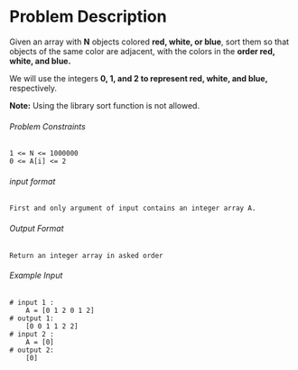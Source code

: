# Problem Description

Given an array with **N** objects colored **red, white, or blue**, sort them so that objects of the same color are adjacent, with the colors in the **order red, white, and blue.**

We will use the integers **0, 1, and 2 to represent red, white, and blue,** respectively.

**Note:** Using the library sort function is not allowed.

###### Problem Constraints

```
1 <= N <= 1000000
0 <= A[i] <= 2
```

###### input format

``` 
First and only argument of input contains an integer array A.
```

###### Output Format

```
Return an integer array in asked order
```

###### Example Input

```
# input 1 : 
    A = [0 1 2 0 1 2]
# output 1: 
    [0 0 1 1 2 2]
# input 2 : 
    A = [0]
# output 2: 
    [0]
```
